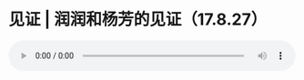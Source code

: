 # 见证 | 润润和杨芳的见证（17.8.27）

<audio style="width: 100%;" preload="false" controls controlslist="nodownload"><source src="//file.simai.life/audio/mp3/old/12184.mp3" type="audio/mpeg">Your browser does not support the audio element.</audio>


